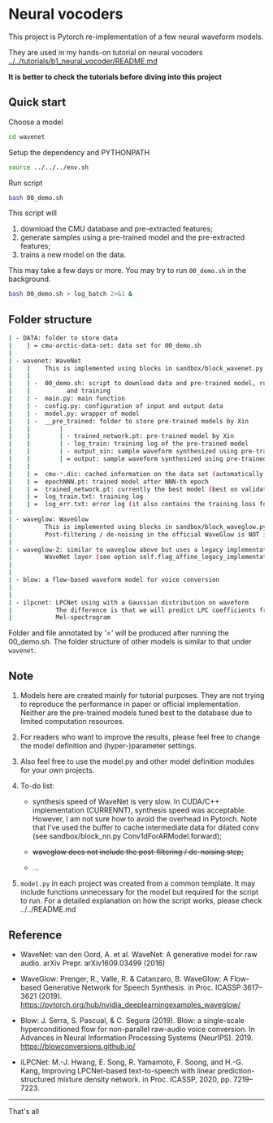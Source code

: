 
# Neural vocoders

This project is Pytorch re-implementation of a few neural waveform models.

They are used in my hands-on tutorial on neural vocoders [../../tutorials/b1_neural_vocoder/README.md](../../tutorials/b1_neural_vocoder/README.md)


**It is better to check the tutorials before diving into this project**

## Quick start

Choose a model
```sh
cd wavenet
```

Setup the dependency and PYTHONPATH
```sh
source ../../../env.sh 
```

Run script
```sh
bash 00_demo.sh
```

This script will
1. download the CMU database and pre-extracted features;
2. generate samples using a pre-trained model and the pre-extracted features;
3. trains a new model on the data.

This may take a few days or more. You may try to run `00_demo.sh` in the background.
```sh
bash 00_demo.sh > log_batch 2>&1 &
```

## Folder structure


```sh
| - DATA: folder to store data 
|    | = cmu-arctic-data-set: data set for 00_demo.sh
|     
| - wavenet: WaveNet
|    |    This is implemented using blocks in sandbox/block_wavenet.py
|    |
|    | -  00_demo.sh: script to download data and pre-trained model, run synthesis
|    |          and training
|    | -  main.py: main function
|    | -  config.py: configuration of input and output data
|    | -  model.py: wrapper of model
|    | -  __pre_trained: folder to store pre-trained models by Xin
|    |        |
|    |        | - trained_network.pt: pre-trained model by Xin
|    |        | - log_train: training log of the pre-trained model
|    |        | - output_xin: sample waveform synthesized using pre-trained model by xin
|    |        | = output: sample waveform synthesized using pre-trained model
|    |
|    | =  cmu-*.dic: cached information on the data set (automatically created)
|    | =  epochNNN.pt: trained model after NNN-th epoch
|    | =  trained_network.pt: currently the best model (best on validation set)
|    | =  log_train.txt: training log
|    | =  log_err.txt: error log (it also contains the training loss for each trial)
|
| - waveglow: WaveGlow
|         This is implemented using blocks in sandbox/block_waveglow.py
|         Post-filtering / de-noising in the official WaveGlow is NOT included
|         
| - waveglow-2: similar to waveglow above but uses a legacy implementation of 
|         WaveNet layer (see option self.flag_affine_legacy_implementation in model.py)
|
|
| - blow: a flow-based waveform model for voice conversion
| 
|
| - ilpcnet: LPCNet using with a Gaussian distribution on waveform
|            The difference is that we will predict LPC coefficients from the input
|            Mel-spectrogram
```

Folder and file annotated by '=' will be produced after running the 00_demo.sh.
The folder structure of other models is similar to that under `wavenet`.



## Note
1. Models here are created mainly for tutorial purposes. They are not trying to reproduce the performance in paper or official implementation. Neither are the pre-trained models tuned best to the database due to limited computation resources.

2. For readers who want to improve the results, please feel free to change the
model definition and (hyper-)parameter settings.

3. Also feel free to use the model.py and other model definition modules for your 
own projects.

4. To-do list:

   * synthesis speed of WaveNet is very slow. In CUDA/C++ implementation (CURRENNT), synthesis speed was acceptable. However, I am not sure how to avoid the overhead in
       Pytorch. Note that I've used the buffer to cache intermediate data for dilated conv (see sandbox/block_nn.py Conv1dForARModel.forward);

   * ~~waveglow does not include the post-filtering / de-noising step;~~

   * ...

4. `model.py` in each project was created from a common template. It may include functions unnecessary for the model but required for the script to run. For a detailed explanation on how the script works, please check ../../README.md


Reference
---------

* WaveNet: van den Oord, A. et al. WaveNet: A generative model for raw audio.  arXiv Prepr. arXiv1609.03499 (2016) 

* WaveGlow: Prenger, R., Valle, R. & Catanzaro, B. WaveGlow: A Flow-based Generative Network for Speech Synthesis. in Proc. ICASSP 3617–3621 (2019). https://pytorch.org/hub/nvidia_deeplearningexamples_waveglow/

* Blow: J. Serra, S. Pascual, & C. Segura (2019). Blow: a single-scale hyperconditioned flow for non-parallel raw-audio voice conversion. In Advances in Neural Information Processing Systems (NeurIPS). 2019. https://blowconversions.github.io/

* iLPCNet: M.-J. Hwang, E. Song, R. Yamamoto, F. Soong, and H.-G. Kang, Improving LPCNet-based text-to-speech with linear prediction-structured mixture density network. in Proc. ICASSP, 2020, pp. 7219–7223.

---
That's all
   